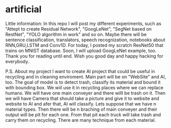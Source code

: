 # artificial
Little information:
In this repo I will post my different experiments, such as "Attept to create Residual Network", "GoogLeNet", "SegNet based on RestNet", "YOLO algorithm in work" and so on.
Maybe there will be sentence classification, translators, speech recognization, notebooks about RNN,GRU,LSTM and Conv1D.
For today, I posted my scratch ResNet50 that trains on MNIST database.
Soon, I will upload GoogLeNet example, too.
Thank you for reading until end.
Wish you good day and happy hacking for everybody.


P.S. About my project
I want to create AI project that could be useful in recycling and in cleaning enviroment. Main part will be on "WebSite" and AI, too. The goal of model is to detect trash, classify its material and bound it with bounding box. We wiil use it in recycling places where we can replace humans. We will have one main conveyer and there willl be trash on it. Then we will have Camera that should take a picture and give it to website and website to AI and afer that, AI will classify. Lets suppose that we have n material types. Then there will be n braching of main conveyer and their output will be pit for each one. From that pit each truck will take trash and carry them on recycling. There are many technique from each material. 
